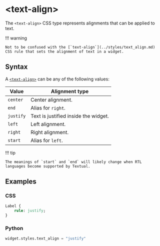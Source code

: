 # &lt;text-align&gt;

The `<text-align>` CSS type represents alignments that can be applied to text.

!!! warning

    Not to be confused with the [`text-align`](../styles/text_align.md) CSS rule that sets the alignment of text in a widget.

## Syntax

A [`<text-align>`](./text_align.md) can be any of the following values:

| Value     | Alignment type                       |
|-----------|--------------------------------------|
| `center`  | Center alignment.                    |
| `end`     | Alias for `right`.                   |
| `justify` | Text is justified inside the widget. |
| `left`    | Left alignment.                      |
| `right`   | Right alignment.                     |
| `start`   | Alias for `left`.                    |

!!! tip

    The meanings of `start` and `end` will likely change when RTL languages become supported by Textual.

## Examples

### CSS

```sass
Label {
    rule: justify;
}
```

### Python

```py
widget.styles.text_align = "justify"
```

